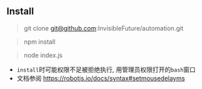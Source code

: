 ## Install
> git clone git@github.com:InvisibleFuture/automation.git

> npm install

> node index.js

* `install`时可能权限不足被拒绝执行, 用管理员权限打开的`bash`窗口
* 文档参阅 https://robotjs.io/docs/syntax#setmousedelayms
